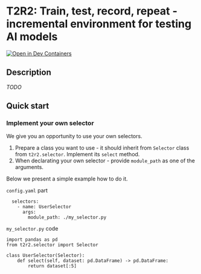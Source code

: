 # T2R2: Train, test, record, repeat - incremental environment for testing AI models

[![Open in Dev Containers](https://img.shields.io/static/v1?label=Dev%20Containers&message=Open&color=blue&logo=visualstudiocode)](https://vscode.dev/redirect?url=vscode://ms-vscode-remote.remote-containers/cloneInVolume?url=https://github.com/radswn/t2r2)

## Description

*TODO*

## Quick start

### Implement your own selector

We give you an opportunity to use your own selectors.

1. Prepare a class you want to use - it should inherit from `Selector` class from `t2r2.selector`. Implement its `select` method.
2. When declarating your own selector - provide `module_path` as one of the arguments.

Below we present a simple example how to do it.

`config.yaml` part

```
  selectors:
    - name: UserSelector
      args: 
        module_path: ./my_selector.py
```

`my_selector.py` code

```
import pandas as pd
from t2r2.selector import Selector

class UserSelector(Selector):
    def select(self, dataset: pd.DataFrame) -> pd.DataFrame:
        return dataset[:5]
```
